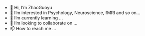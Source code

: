 - 👋 Hi, I’m ZhaoGuoyu
- 👀 I’m interested in Psychology, Neuroscience, fMRI and so on...
- 🌱 I’m currently learning ...
- 💞️ I’m looking to collaborate on ...
- 📫 How to reach me ...

<!---
GuoyuZhaoPSY/GuoyuZhaoPSY is a ✨ special ✨ repository because its `README.md` (this file) appears on your GitHub profile.
You can click the Preview link to take a look at your changes.
--->
